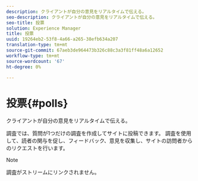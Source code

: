 ```yaml
---
description: クライアントが自分の意見をリアルタイムで伝える。
seo-description: クライアントが自分の意見をリアルタイムで伝える。
seo-title: 投票
solution: Experience Manager
title: 投票
uuid: 19264eb2-53f8-4a66-a265-38efb634a207
translation-type: tm+mt
source-git-commit: 67aeb3de964473b326c88c3a3f81ff48a6a12652
workflow-type: tm+mt
source-wordcount: '67'
ht-degree: 0%

---
```



# 投票{#polls}

クライアントが自分の意見をリアルタイムで伝える。

調査では、質問が1つだけの調査を作成してサイトに投稿できます。 調査を使用して、読者の関与を促し、フィードバック、意見を収集し、サイトの訪問者からのリクエストを行います。

>[!NOTE]
>
>調査がストリームにリンクされません。

